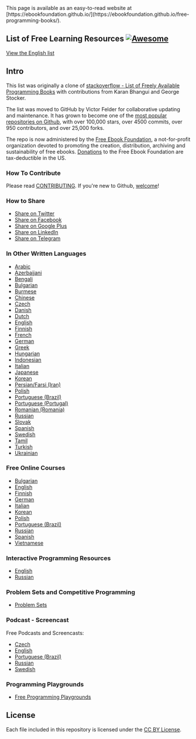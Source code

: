 <div class="github-widget" data-repo="EbookFoundation/free-programming-books"></div>
<script async src="https://pagead2.googlesyndication.com/pagead/js/adsbygoogle.js"></script><ins class="adsbygoogle" style="display:block" data-ad-client="ca-pub-6890694312814945" data-ad-slot="5473692530" data-ad-format="auto"  data-full-width-responsive="true"></ins><script>(adsbygoogle = window.adsbygoogle || []).push({});</script>
This page is available as an easy-to-read website at [https://ebookfoundation.github.io/](https://ebookfoundation.github.io/free-programming-books/).

## List of Free Learning Resources [![Awesome](https://cdn.rawgit.com/sindresorhus/awesome/d7305f38d29fed78fa85652e3a63e154dd8e8829/media/badge.svg)](https://github.com/sindresorhus/awesome)

[View the English list](https://github.com/EbookFoundation/free-programming-books/blob/master//free-programming-books.md)

## Intro
This list was originally a clone of [stackoverflow - List of Freely Available Programming Books](http://web.archive.org/web/20130824154208/http://stackoverflow.com/a/392926) with contributions from Karan Bhangui and George Stocker.

The list was moved to GitHub by Victor Felder for collaborative updating and maintenance. It has grown to become one of the [most popular repositories on Github](https://octoverse.github.com/), with over 100,000 stars, over 4500 commits, over 950 contributors, and over 25,000 forks.

The repo is now administered by the [Free Ebook Foundation](https://ebookfoundation.org), a not-for-profit organization devoted to promoting the creation, distribution, archiving and sustainability of free ebooks. [Donations](https://ebookfoundation.org/contributions.html) to the Free Ebook Foundation are tax-deductible in the US.

### How To Contribute

Please read [CONTRIBUTING](https://github.com/EbookFoundation/free-programming-books/blob/master//CONTRIBUTING.md). If you're new to Github, [welcome](https://github.com/EbookFoundation/free-programming-books/blob/master//HOWTO.md)!

### How to Share
+ [Share on Twitter](http://twitter.com/home?status=https://github.com/EbookFoundation/free-programming-books%0AFree%20Programming%20Books)
+ [Share on Facebook](http://www.facebook.com/sharer/sharer.php?s=100&p[url]=https://github.com/EbookFoundation/free-programming-books&p[images][0]=&p[title]=Free%20Programming%20Books&p[summary]=)
+ [Share on Google Plus](https://plus.google.com/share?url=https://github.com/EbookFoundation/free-programming-books)
+ [Share on LinkedIn](http://www.linkedin.com/shareArticle?mini=true&url=https://github.com/EbookFoundation/free-programming-books&title=Free%20Programming%20Books&summary=&source=)
+ [Share on Telegram](https://t.me/share/url?url=https://github.com/EbookFoundation/free-programming-books)


### In Other Written Languages
+ [Arabic](https://github.com/EbookFoundation/free-programming-books/blob/master//free-programming-books-ar.md)
+ [Azerbaijani](https://github.com/EbookFoundation/free-programming-books/blob/master//free-programming-books-az.md)
+ [Bengali](https://github.com/EbookFoundation/free-programming-books/blob/master//free-programming-books-bl.md)
+ [Bulgarian](https://github.com/EbookFoundation/free-programming-books/blob/master//free-programming-books-bg.md)
+ [Burmese](https://github.com/EbookFoundation/free-programming-books/blob/master//free-programming-books-mm.md)
+ [Chinese](https://github.com/EbookFoundation/free-programming-books/blob/master//free-programming-books-zh.md)
+ [Czech](https://github.com/EbookFoundation/free-programming-books/blob/master//free-programming-books-cs.md)
+ [Danish](https://github.com/EbookFoundation/free-programming-books/blob/master//free-programming-books-dk.md)
+ [Dutch](https://github.com/EbookFoundation/free-programming-books/blob/master//free-programming-books-nl.md)
+ [English](https://github.com/EbookFoundation/free-programming-books/blob/master//free-programming-books.md)
+ [Finnish](https://github.com/EbookFoundation/free-programming-books/blob/master//free-programming-books-fi.md)
+ [French](https://github.com/EbookFoundation/free-programming-books/blob/master//free-programming-books-fr.md)
+ [German](https://github.com/EbookFoundation/free-programming-books/blob/master//free-programming-books-de.md)
+ [Greek](https://github.com/EbookFoundation/free-programming-books/blob/master//free-programming-books-gr.md)
+ [Hungarian](https://github.com/EbookFoundation/free-programming-books/blob/master//free-programming-books-hu.md)
+ [Indonesian](https://github.com/EbookFoundation/free-programming-books/blob/master//free-programming-books-id.md)
+ [Italian](https://github.com/EbookFoundation/free-programming-books/blob/master//free-programming-books-it.md)
+ [Japanese](https://github.com/EbookFoundation/free-programming-books/blob/master//free-programming-books-ja.md)
+ [Korean](https://github.com/EbookFoundation/free-programming-books/blob/master//free-programming-books-ko.md)
+ [Persian/Farsi (Iran)](https://github.com/EbookFoundation/free-programming-books/blob/master//free-programming-books-fa_IR.md)
+ [Polish](https://github.com/EbookFoundation/free-programming-books/blob/master//free-programming-books-pl.md)
+ [Portuguese (Brazil)](https://github.com/EbookFoundation/free-programming-books/blob/master//free-programming-books-pt_BR.md)
+ [Portuguese (Portugal)](https://github.com/EbookFoundation/free-programming-books/blob/master//free-programming-books-pt_PT.md)
+ [Romanian (Romania)](https://github.com/EbookFoundation/free-programming-books/blob/master//free-programming-books-ro.md)
+ [Russian](https://github.com/EbookFoundation/free-programming-books/blob/master//free-programming-books-ru.md)
+ [Slovak](https://github.com/EbookFoundation/free-programming-books/blob/master//free-programming-books-sk.md)
+ [Spanish](https://github.com/EbookFoundation/free-programming-books/blob/master//free-programming-books-es.md)
+ [Swedish](https://github.com/EbookFoundation/free-programming-books/blob/master//free-programming-books-se.md)
+ [Tamil](https://github.com/EbookFoundation/free-programming-books/blob/master//free-programming-books-ta.md)
+ [Turkish](https://github.com/EbookFoundation/free-programming-books/blob/master//free-programming-books-tr.md)
+ [Ukrainian](https://github.com/EbookFoundation/free-programming-books/blob/master//free-programming-books-ua.md)


### Free Online Courses
+ [Bulgarian](https://github.com/EbookFoundation/free-programming-books/blob/master//free-courses-bg.md)
+ [English](https://github.com/EbookFoundation/free-programming-books/blob/master//free-courses-en.md)
+ [Finnish](https://github.com/EbookFoundation/free-programming-books/blob/master//free-courses-fi.md)
+ [German](https://github.com/EbookFoundation/free-programming-books/blob/master//free-courses-de.md)
+ [Italian](https://github.com/EbookFoundation/free-programming-books/blob/master//free-courses-it.md)
+ [Korean](https://github.com/EbookFoundation/free-programming-books/blob/master//free-courses-ko.md)
+ [Polish](https://github.com/EbookFoundation/free-programming-books/blob/master//free-courses-pl.md)
+ [Portuguese (Brazil)](https://github.com/EbookFoundation/free-programming-books/blob/master//free-courses-pt_BR.md)
+ [Russian](https://github.com/EbookFoundation/free-programming-books/blob/master//free-courses-ru.md)
+ [Spanish](https://github.com/EbookFoundation/free-programming-books/blob/master//free-courses-es.md)
+ [Vietnamese](https://github.com/EbookFoundation/free-programming-books/blob/master//free-courses-vi.md)


### Interactive Programming Resources
+ [English](https://github.com/EbookFoundation/free-programming-books/blob/master//free-programming-interactive-tutorials-en.md)
+ [Russian](https://github.com/EbookFoundation/free-programming-books/blob/master//free-programming-interactive-tutorials-ru.md)


### Problem Sets and Competitive Programming
+ [Problem Sets](https://github.com/EbookFoundation/free-programming-books/blob/master//problem-sets-competitive-programming.md)


### Podcast - Screencast
Free Podcasts and Screencasts:

+ [Czech](https://github.com/EbookFoundation/free-programming-books/blob/master//free-podcasts-screencasts-cs.md)
+ [English](https://github.com/EbookFoundation/free-programming-books/blob/master//free-podcasts-screencasts-en.md)
+ [Portuguese (Brazil)](https://github.com/EbookFoundation/free-programming-books/blob/master//free-podcasts-screencasts-pt_BR.md)
+ [Russian](https://github.com/EbookFoundation/free-programming-books/blob/master//free-podcasts-screencasts-ru.md)
+ [Swedish](https://github.com/EbookFoundation/free-programming-books/blob/master//free-podcasts-screencasts-se.md)


### Programming Playgrounds
+ [Free Programming Playgrounds](https://github.com/EbookFoundation/free-programming-books/blob/master//free-programming-playgrounds.md)

## License
Each file included in this repository is licensed under the [CC BY License](https://github.com/EbookFoundation/free-programming-books/blob/master//LICENSE).